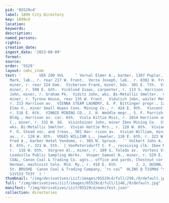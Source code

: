 ```yaml
---
pid: '05529cd'
label: 1899 City Directory
key: 1899cd
location: 
keywords: 
description: 
named_persons: 
rights: 
creation_date: 
ingest_date: '2023-08-09'
format: 
source: 
order: '5529'
layout: cmhc_item
text: '        VER 299 VUL     ’ Vernal Elmer A., barber, 1307 Poplar, r. 415 E. 11th.  Verts
  Mark, lab., r. rear 217 W. Front.  Verza Joseph, lab., r. 8302 W. Front.  Vice William,
  miner, r. rear 124 Oak.  Vickerson Frank, miner, bds. 301 E. 7th.  Vicklund Andrew,
  miner, r. 508 E. &th.  Vicklund Isaac, carpenter, r. 113 S. Harrison ay.  Vicklund
  John, miner, r. Graham Pk.  Viditz John, wks. Bi-Metallic Smelter.  Vidmar Jacob,
  miner, r. Tyrone House, rear 135 W. Front.  Vidulich Jobn, waiter Metropolitan Restaurant,
  r. 213 Harrison av.  VIENNA STEAM LAUNDRY, E. P. Bittinger propr., 121 W. Chestnut.  Vincent
  Elmo U., miner Small Hopes Cons. Mining Co., r. 424 E. 9th.  Vincent Thomas, musician,
  r. 516 E. 6th.  VINNIE MINING CO., J. H. Weddle megr., S. F. Parrish supt., 16 Iron
  Bldg., Harrison av. cor. 6th.  Viola Kittie Miss, r. 2014 Harrison av.  Virdin James
  C., miner, r. 332 W. 3d.  Visintoiner John, miner Ibex Mining Co.  Vitrick John,
  wks. Bi-Metallic Smelter.  Vivian Hattie Mrs., r. 128 W. 8th.  Vivian Mining Co.,
  F. O. Stead sec. and treas., 501 Har- rison av.  Vivian William, mining, 404 Harrison
  av., r. 128 W. 8th.  VOGES WILLIAM L., jeweler, 110 E. 6th, r. 322 W. 6th.  Volkert
  Fred A., barber Hotel Vendome, r. 305 N. Spruce.  '' Volkert John A., barber, 216
  E. 6th, r. 321 W. 5th.  | VonPetersdorff C. F., receiving clk. Ibex Mining Co.,
  r.  116 W. 6th.  Vorgren Al., miner, r. 109 S. Toledo av.  Vortoni Victor, wheeler
  Leadville Public Sampling Works.  Vosper Samuel H., miner, r. 529 E. 4th.  VULCAN
  COAL, Canon Coal & Trading Co. agts., office and yards, Chestnut cor. Spruce.  Vulpius
  Herman, machinist Colo. Mid. Ry., r. 418 E. 6th.        J, J, QUINN, 144 East Fifth
  St. BRUSHE  Canon Coal & Trading Company, ‘rs cai”  HLINS @ T1SM0d "se" SNVOT ONY
  S1V1S3 TV3Y  ) '
thumbnail: "/img/derivatives/iiif/images/05529cd/full/250,/0/default.jpg"
full: "/img/derivatives/iiif/images/05529cd/full/1140,/0/default.jpg"
manifest: "/img/derivatives/iiif/05529cd/manifest.json"
collection: directories
---
```

